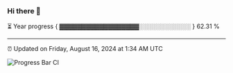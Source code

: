 ### Hi there 👋

⏳ Year progress { ▓▓▓▓▓▓▓▓▓▓▓▓▓▓▓▓▓▓░░░░░░░░░░░░ } 62.31 %

---

⏰ Updated on Friday, August 16, 2024 at 1:34 AM UTC

![Progress Bar CI](https://github.com/arthurbuhl/arthurbuhl/workflows/Progress%20Bar%20CI/badge.svg)
